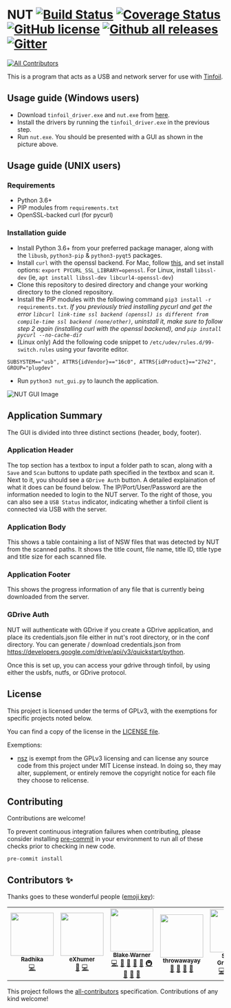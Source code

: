 # NUT [![Build Status](https://github.com/blawar/nut/workflows/CI/badge.svg)](https://github.com/blawar/nut/actions?query=workflow%3ACI) [![Coverage Status](https://coveralls.io/repos/github/blawar/nut/badge.svg?branch=master&dummy=unused)](https://coveralls.io/github/blawar/nut?branch=master) [![GitHub license](https://img.shields.io/github/license/blawar/nut.svg)](https://github.com/blawar/nut/blob/master/LICENSE) [![Github all releases](https://img.shields.io/github/downloads/blawar/nut/total.svg)](https://GitHub.com/blawar/nut/releases/) [![Gitter](https://badges.gitter.im/blawar-nut/community.svg)](https://gitter.im/blawar-nut/community?utm_source=badge&utm_medium=badge&utm_campaign=pr-badge)
<!-- ALL-CONTRIBUTORS-BADGE:START - Do not remove or modify this section -->
[![All Contributors](https://img.shields.io/badge/all_contributors-5-orange.svg?style=flat-square)](#contributors-)
<!-- ALL-CONTRIBUTORS-BADGE:END -->
This is a program that acts as a USB and network server for use with [Tinfoil](https://tinfoil.io/Download).

## Usage guide (Windows users)
* Download `tinfoil_driver.exe` and `nut.exe` from [here](https://github.com/blawar/nut/releases/latest).
* Install the drivers by running the `tinfoil_driver.exe` in the previous step.
* Run `nut.exe`. You should be presented with a GUI as shown in the picture above.

## Usage guide (UNIX users)
### Requirements
* Python 3.6+
* PIP modules from `requirements.txt`
* OpenSSL-backed curl (for pycurl)

### Installation guide
* Install Python 3.6+ from your preferred package manager, along with the `libusb`, `python3-pip` & `python3-pyqt5` packages.
* Install `curl` with the openssl backend. For Mac, follow [this](https://blog.birkhoff.me/switching-to-the-openssl-version-of-curl/), and set install options: `export PYCURL_SSL_LIBRARY=openssl`. For Linux, install `libssl-dev` (ie, `apt install libssl-dev libcurl4-openssl-dev`)
* Clone this repository to desired directory and change your working directory to the cloned repository.
* Install the PIP modules with the following command `pip3 install -r requirements.txt`. *If you previously tried installing pycurl and get the error `libcurl link-time ssl backend (openssl) is different from compile-time ssl backend (none/other)`, uninstall it, make sure to follow step 2 again (installing curl with the openssl backend), and `pip install pycurl --no-cache-dir`*
* (Linux only) Add the following code snippet to `/etc/udev/rules.d/99-switch.rules` using your favorite editor.
```
SUBSYSTEM=="usb", ATTRS{idVendor}=="16c0", ATTRS{idProduct}=="27e2", GROUP="plugdev"
```
* Run `python3 nut_gui.py` to launch the application.

![NUT GUI Image](./images/nutserver.png)

## Application Summary
The GUI is divided into three distinct sections (header, body, footer).

### Application Header
The top section has a textbox to input a folder path to scan, along with a `Save` and `Scan` buttons to update path specified in the textbox and scan it. Next to it, you should see a `GDrive Auth` button. A detailed explaination of what it does can be found below. The IP/Port/User/Password are the information needed to login to the NUT server. To the right of those, you can also see a `USB Status` indicator, indicating whether a tinfoil client is connected via USB with the server.

### Application Body
This shows a table containing a list of NSW files that was detected by NUT from the scanned paths. It shows the title count, file name, title ID, title type and title size for each scanned file.

### Application Footer
This shows the progress information of any file that is currently being downloaded from the server.

### GDrive Auth
NUT will authenticate with GDrive if you create a GDrive application, and place its credentials.json file either in nut's root directory, or in the conf directory. You can generate / download credentials.json from https://developers.google.com/drive/api/v3/quickstart/python.

Once this is set up, you can access your gdrive through tinfoil, by using either the usbfs, nutfs, or GDrive protocol.

## License
This project is licensed under the terms of GPLv3, with the exemptions for specific projects noted below.

You can find a copy of the license in the [LICENSE file](./LICENSE).

Exemptions:
* [nsz](https://github.com/nicoboss/nsz) is exempt from the GPLv3 licensing and can license any source code from this project under MIT License instead. In doing so, they may alter, supplement, or entirely remove the copyright notice for each file they choose to relicense.

## Contributing

Contributions are welcome!

To prevent continuous integration failures when contributing, please consider installing
[pre-commit](https://pre-commit.com/) in your environment to run all of these checks
prior to checking in new code.

```shell
pre-commit install
```

## Contributors ✨

Thanks goes to these wonderful people ([emoji key](https://allcontributors.org/docs/en/emoji-key)):

<!-- ALL-CONTRIBUTORS-LIST:START - Do not remove or modify this section -->
<!-- prettier-ignore-start -->
<!-- markdownlint-disable -->
<table>
  <tr>
    <td align="center"><a href="https://github.com/96RadhikaJadhav"><img src="https://avatars2.githubusercontent.com/u/56536997?v=4?s=100" width="100px;" alt=""/><br /><sub><b>Radhika</b></sub></a><br /><a href="https://github.com/blawar/nut/commits?author=96RadhikaJadhav" title="Code">💻</a></td>
    <td align="center"><a href="https://exhumer.cc/"><img src="https://avatars2.githubusercontent.com/u/62310242?v=4?s=100" width="100px;" alt=""/><br /><sub><b>eXhumer</b></sub></a><br /><a href="https://github.com/blawar/nut/issues?q=author%3AeXhumer" title="Bug reports">🐛</a> <a href="https://github.com/blawar/nut/commits?author=eXhumer" title="Code">💻</a></td>
    <td align="center"><a href="https://github.com/blawar"><img src="https://avatars1.githubusercontent.com/u/10227949?v=4?s=100" width="100px;" alt=""/><br /><sub><b>Blake Warner</b></sub></a><br /><a href="https://github.com/blawar/nut/commits?author=blawar" title="Code">💻</a> <a href="https://github.com/blawar/nut/issues?q=author%3Ablawar" title="Bug reports">🐛</a> <a href="#maintenance-blawar" title="Maintenance">🚧</a> <a href="https://github.com/blawar/nut/commits?author=blawar" title="Documentation">📖</a> <a href="#ideas-blawar" title="Ideas, Planning, & Feedback">🤔</a> <a href="#infra-blawar" title="Infrastructure (Hosting, Build-Tools, etc)">🚇</a> <a href="#question-blawar" title="Answering Questions">💬</a> <a href="https://github.com/blawar/nut/pulls?q=is%3Apr+reviewed-by%3Ablawar" title="Reviewed Pull Requests">👀</a> <a href="#tool-blawar" title="Tools">🔧</a></td>
    <td align="center"><a href="https://github.com/throwawayay"><img src="https://avatars0.githubusercontent.com/u/17516209?v=4?s=100" width="100px;" alt=""/><br /><sub><b>throwawayay</b></sub></a><br /><a href="https://github.com/blawar/nut/issues?q=author%3Athrowawayay" title="Bug reports">🐛</a> <a href="#maintenance-throwawayay" title="Maintenance">🚧</a> <a href="https://github.com/blawar/nut/commits?author=throwawayay" title="Documentation">📖</a> <a href="#ideas-throwawayay" title="Ideas, Planning, & Feedback">🤔</a></td>
    <td align="center"><a href="https://github.com/introkun"><img src="https://avatars2.githubusercontent.com/u/61635?v=4?s=100" width="100px;" alt=""/><br /><sub><b>Sergey Gradovich</b></sub></a><br /><a href="https://github.com/blawar/nut/commits?author=introkun" title="Code">💻</a> <a href="https://github.com/blawar/nut/issues?q=author%3Aintrokun" title="Bug reports">🐛</a> <a href="https://github.com/blawar/nut/commits?author=introkun" title="Documentation">📖</a> <a href="#maintenance-introkun" title="Maintenance">🚧</a></td>
  </tr>
</table>

<!-- markdownlint-restore -->
<!-- prettier-ignore-end -->

<!-- ALL-CONTRIBUTORS-LIST:END -->

This project follows the [all-contributors](https://github.com/all-contributors/all-contributors) specification. Contributions of any kind welcome!
